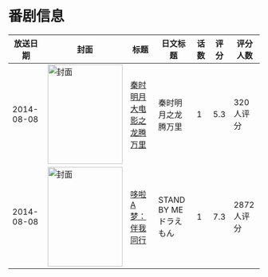 # 番剧信息

|放送日期|封面|标题|日文标题|话数|评分|评分人数|
|---|---|---|---|---|---|---|
|2014-08-08|<img src="https://lain.bgm.tv/pic/cover/c/6c/48/47374_UQM6A.jpg" alt="封面" style="width:150px;height:200px;object-fit:cover;">|[秦时明月大电影之龙腾万里](https://bangumi.tv/subject/47374)|秦时明月之龙腾万里|1|5.3|320人评分|
|2014-08-08|<img src="https://lain.bgm.tv/pic/cover/c/5b/90/95800_3W3kM.jpg" alt="封面" style="width:150px;height:200px;object-fit:cover;">|[哆啦A梦：伴我同行](https://bangumi.tv/subject/95800)|STAND BY ME ドラえもん|1|7.3|2872人评分|
